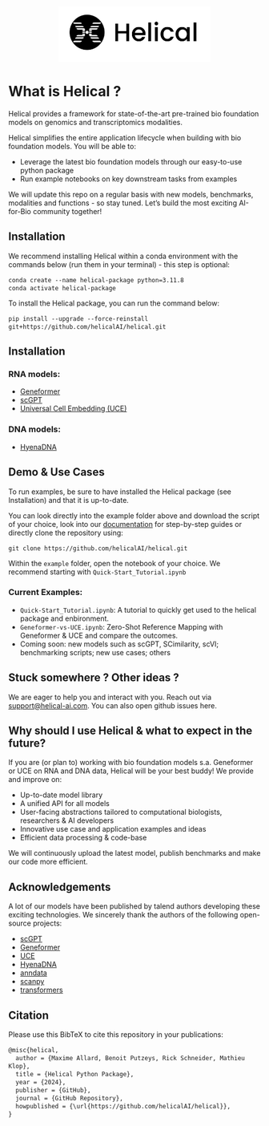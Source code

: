 <div align="center">
  <img src="docs/assets/logo_name.png" alt="Logo" width="304" height="110">
</div>


# What is Helical ?

Helical provides a framework for state-of-the-art pre-trained bio foundation models on genomics and transcriptomics modalities.

Helical simplifies the entire application lifecycle when building with bio foundation models. You will be able to:
- Leverage the latest bio foundation models through our easy-to-use python package
- Run example notebooks on key downstream tasks from examples

We will update this repo on a regular basis with new models, benchmarks, modalities and functions - so stay tuned.
Let’s build the most exciting AI-for-Bio community together!

## Installation

We recommend installing Helical within a conda environment with the commands below (run them in your terminal) - this step is optional:
```
conda create --name helical-package python=3.11.8
conda activate helical-package
```
To install the Helical package, you can run the command below:
```
pip install --upgrade --force-reinstall git+https://github.com/helicalAI/helical.git
```

## Installation
### RNA models:
- [Geneformer](https://helical.readthedocs.io/en/latest/docs/Geneformer.html)
- [scGPT](https://helical.readthedocs.io/en/latest/docs/scGPT.html)
- [Universal Cell Embedding (UCE)](https://helical.readthedocs.io/en/latest/docs/UCE.html)

### DNA models:
- [HyenaDNA](https://helical.readthedocs.io/en/latest/docs/hyena_dna.html)


## Demo & Use Cases

To run examples, be sure to have installed the Helical package (see Installation) and that it is up-to-date.

You can look directly into the example folder above and download the script of your choice, look into our [documentation](https://helical.readthedocs.io/) for step-by-step guides or directly clone the repository using:
```
git clone https://github.com/helicalAI/helical.git
```
Within the `example` folder, open the notebook of your choice. We recommend starting with `Quick-Start_Tutorial.ipynb`

### Current Examples:
- `Quick-Start_Tutorial.ipynb`: A tutorial to quickly get used to the helical package and enbironment.
- `Geneformer-vs-UCE.ipynb`: Zero-Shot Reference Mapping with Geneformer & UCE and compare the outcomes.
- Coming soon: new models such as scGPT, SCimilarity, scVI; benchmarking scripts; new use cases; others

## Stuck somewhere ? Other ideas ?
We are eager to help you and interact with you. Reach out via support@helical-ai.com. 
You can also open github issues here.

## Why should I use Helical & what to expect in the future?
If you are (or plan to) working with bio foundation models s.a. Geneformer or UCE on RNA and DNA data, Helical will be your best buddy! We provide and improve on:
- Up-to-date model library
- A unified API for all models
- User-facing abstractions tailored to computational biologists, researchers & AI developers
- Innovative use case and application examples and ideas
- Efficient data processing & code-base

We will continuously upload the latest model, publish benchmarks and make our code more efficient.


## Acknowledgements

A lot of our models have been published by talend authors developing these exciting technologies. We sincerely thank the authors of the following open-source projects:

- [scGPT](https://github.com/bowang-lab/scGPT/)
- [Geneformer](https://huggingface.co/ctheodoris/Geneformer)
- [UCE](https://github.com/snap-stanford/UCE)
- [HyenaDNA](https://github.com/HazyResearch/hyena-dna)
- [anndata](https://github.com/scverse/anndata)
- [scanpy](https://github.com/scverse/scanpy)
- [transformers](https://github.com/huggingface/transformers)

## Citation

Please use this BibTeX to cite this repository in your publications:

```
@misc{helical,
  author = {Maxime Allard, Benoit Putzeys, Rick Schneider, Mathieu Klop},
  title = {Helical Python Package},
  year = {2024},
  publisher = {GitHub},
  journal = {GitHub Repository},
  howpublished = {\url{https://github.com/helicalAI/helical}},
}
